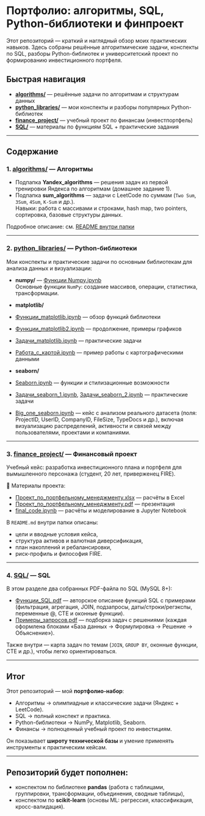 # Портфолио: алгоритмы, SQL, Python-библиотеки и финпроект

Этот репозиторий — краткий и наглядный обзор моих практических навыков. Здесь собраны решённые алгоритмические задачи, конспекты по SQL, разборы Python-библиотек и университетский проект по формированию инвестиционного портфеля.

## Быстрая навигация
-  **[algorithms/](./algorithms)** — решённые задачи по алгоритмам и структурам данных  
-  **[python_libraries/](./python_libraries)** — мои конспекты и разборы популярных Python-библиотек  
-  **[finance_project/](./finance_project)** — учебный проект по финансам (инвестпортфель)  
-  **[SQL/](./SQL)** — материалы по функциям SQL + практические задания  


---

## Содержание

### 1. [algorithms/](algorithms) — Алгоритмы
- Подпапка **Yandex_algorithms** — решения задач из первой тренировки Яндекса по алгоритмам (домашнее задание 1).  
- Подпапка **sum_algorithms** — задачи с LeetCode по суммам (`Two Sum`, `3Sum`, `4Sum`, `K-Sum` и др.).  
Навыки: работа с массивами и строками, hash map, two pointers, сортировка, базовые структуры данных.

Подробное описание: см. [README внутри папки](algorithms/README.md)  

---

### 2. [python_libraries/](python_libraries) — Python-библиотеки

Мои конспекты и практические задачи по основным библиотекам для анализа данных и визуализации:

-  **numpy/** — [Функции Numpy.ipynb](python_libraries/numpy/Функции%20Numpy.ipynb)  
  Основные функции `NumPy`: создание массивов, операции, статистика, трансформации.  

-  **matplotlib/**  
  - [Функции_matplotlib.ipynb](python_libraries/matplotlib/Функции_matplotlib.ipynb) — обзор функций библиотеки  
  - [Функции_matplotlib2.ipynb](python_libraries/matplotlib/Функции_matplotlib2.ipynb) — продолжение, примеры графиков  
  - [Задачи_matplotlib.ipynb](python_libraries/matplotlib/Задачи_matplotlib.ipynb) — практические задачи  
  - [Работа_с_картой.ipynb](python_libraries/matplotlib/Работа_с_картой.ipynb) — пример работы с картографическими данными  

-  **seaborn/**  
  - [Seaborn.ipynb](python_libraries/seaborn/Seaborn.ipynb) — функции и стилизационные возможности  
  - [Задачи_seaborn_1.ipynb](python_libraries/seaborn/Задачи_seaborn_1.ipynb), [Задачи_seaborn_2.ipynb](python_libraries/seaborn/Задачи_seaborn_2.ipynb) — практические задачи  
  - [Big_one_seaborn.ipynb](python_libraries/seaborn/Big_one_seaborn.ipynb) — кейс с анализом реального датасета (поля: ProjectID, UserID, CompanyID, FileSize, TypeDocs и др.), включая визуализацию распределений, активности и связей между пользователями, проектами и компаниями.  

---

### 3. [finance_project/](finance_project) — Финансовый проект

Учебный кейс: разработка инвестиционного плана и портфеля для вымышленного персонажа (студент, 20 лет, приверженец FIRE).  

📄 Материалы проекта:
- [Проект_по_портфельному_менеджменту.xlsx](finance_project/Проект_по_портфельному_менеджменту.xlsx) — расчёты в Excel  
- [Проект_по_портфельному_менеджменту.pdf](finance_project/Проект_по_портфельному_менеджменту.pdf) — презентация  
- [final_code.ipynb](finance_project/final_code.ipynb) — расчёты и моделирование в Jupyter Notebook  

В `README.md` внутри папки описаны:  
- цели и вводные условия кейса,  
- структура активов и валютная диверсификация,  
- план накоплений и ребалансировки,  
- риск-профиль и философия FIRE.  

---

### 4. [SQL/](SQL) — SQL

В этом разделе два собранных PDF-файла по SQL (MySQL 8+):

- [Функции_SQL.pdf](SQL/Функции_SQL.pdf) — авторское описание функций SQL с примерами (фильтрация, агрегация, JOIN, подзапросы, даты/строки/регэкспы, переменные @, CTE и оконные функции).  
- [Примеры_запросов.pdf](SQL/Примеры_запросов.pdf) — подборка задач с решениями (каждая оформлена блоками «База данных → Формулировка → Решение → Объяснение»).  

Также внутри — карта задач по темам (`JOIN`, `GROUP BY`, оконные функции, CTE и др.), чтобы легко ориентироваться.  

---

## Итог

Этот репозиторий — мой **портфолио-набор**:  
- Алгоритмы → олимпиадные и классические задачи (Яндекс + LeetCode).  
- SQL → полный конспект и практика.  
- Python-библиотеки → NumPy, Matplotlib, Seaborn.  
- Финансы → полноценный учебный проект по инвестициям.  

Он показывает **широту технической базы** и умение применять инструменты к практическим кейсам.

---

## Репозиторий будет пополнен:  
- конспектом по библиотеке **pandas** (работа с таблицами, группировки, трансформации, объединения, сводные таблицы),  
- конспектом по **scikit-learn** (основы ML: регрессия, классификация, кросс-валидация).  
